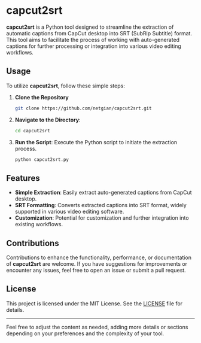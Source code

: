# capcut2srt

**capcut2srt** is a Python tool designed to streamline the extraction of automatic captions from CapCut desktop into SRT (SubRip Subtitle) format. This tool aims to facilitate the process of working with auto-generated captions for further processing or integration into various video editing workflows.

## Usage

To utilize **capcut2srt**, follow these simple steps:

1. **Clone the Repository**

    ```bash
    git clone https://github.com/netgian/capcut2srt.git
    ```

2. **Navigate to the Directory**:

    ```bash
    cd capcut2srt
    ```

3. **Run the Script**: Execute the Python script to initiate the extraction process.

    ```bash
    python capcut2srt.py
    ```

## Features

- **Simple Extraction**: Easily extract auto-generated captions from CapCut desktop.
- **SRT Formatting**: Converts extracted captions into SRT format, widely supported in various video editing software.
- **Customization**: Potential for customization and further integration into existing workflows.
  
## Contributions

Contributions to enhance the functionality, performance, or documentation of **capcut2srt** are welcome. If you have suggestions for improvements or encounter any issues, feel free to open an issue or submit a pull request.

## License

This project is licensed under the MIT License. See the [LICENSE](LICENSE) file for details.

---

Feel free to adjust the content as needed, adding more details or sections depending on your preferences and the complexity of your tool.
